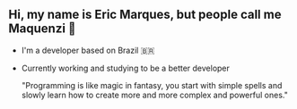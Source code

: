 ## Hi, my name is Eric Marques, but people call me Maquenzi 🎴

- I'm a developer based on Brazil 🇧🇷

- Currently working and studying to be a better developer

    "Programming is like magic in fantasy, you start with simple spells and slowly learn how to create more and more complex and powerful ones."
